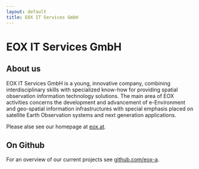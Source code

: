 ```yaml
---
layout: default
title: EOX IT Services GmbH
---
```


# EOX IT Services GmbH

## About us 
EOX IT Services GmbH is a young, innovative company, combining interdisciplinary skills with specialized know-how for providing spatial observation information technology solutions. The main area of EOX activities concerns the development and advancement of e-Environment and geo-spatial information infrastructures with special emphasis placed on satellite Earth Observation systems and next generation applications.

Please alse see our homepage at [eox.at](http://eox.at).

## On Github
For an overview of our current projects see [github.com/eox-a](http://github.com/eox-a/).